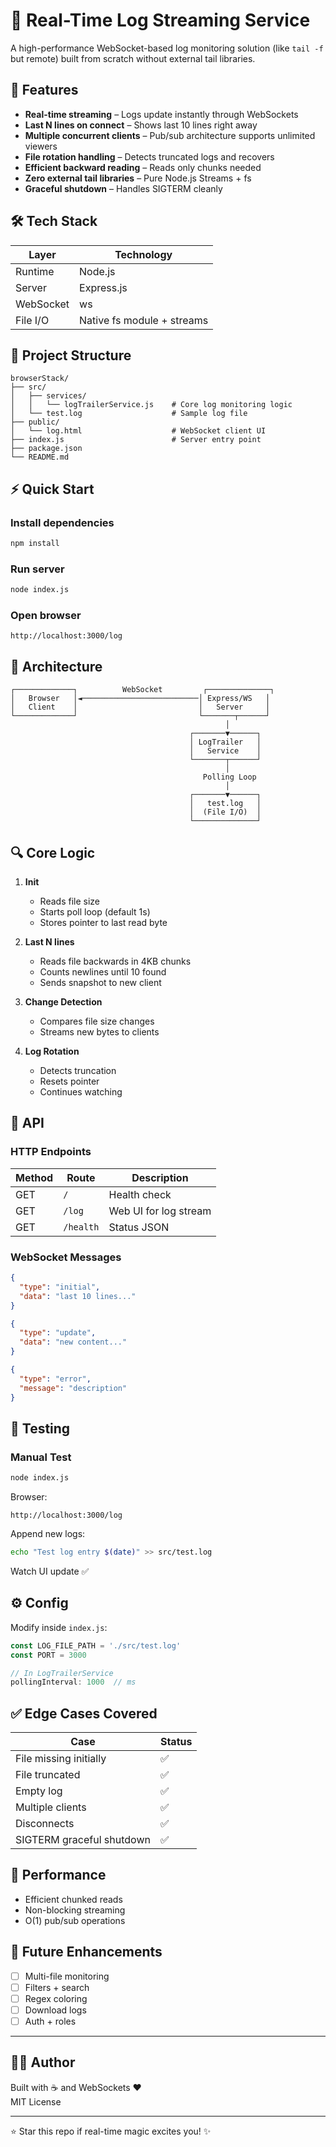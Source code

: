 # 📡 Real-Time Log Streaming Service

A high-performance WebSocket-based log monitoring solution (like `tail -f` but remote) built from scratch without external tail libraries.

## 🚀 Features

- **Real-time streaming** – Logs update instantly through WebSockets  
- **Last N lines on connect** – Shows last 10 lines right away  
- **Multiple concurrent clients** – Pub/sub architecture supports unlimited viewers  
- **File rotation handling** – Detects truncated logs and recovers  
- **Efficient backward reading** – Reads only chunks needed  
- **Zero external tail libraries** – Pure Node.js Streams + fs  
- **Graceful shutdown** – Handles SIGTERM cleanly  

## 🛠️ Tech Stack

| Layer | Technology |
|------|------------|
| Runtime | Node.js |
| Server | Express.js |
| WebSocket | ws |
| File I/O | Native fs module + streams |

## 📁 Project Structure

```
browserStack/
├── src/
│   ├── services/
│   │   └── logTrailerService.js    # Core log monitoring logic
│   └── test.log                    # Sample log file
├── public/
│   └── log.html                    # WebSocket client UI
├── index.js                        # Server entry point
├── package.json
└── README.md
```

## ⚡ Quick Start

### Install dependencies
```bash
npm install
```

### Run server
```bash
node index.js
```

### Open browser
```
http://localhost:3000/log
```

## 🎯 Architecture

```
┌─────────────┐          WebSocket         ┌──────────────┐
│   Browser   │◄──────────────────────────│ Express/WS   │
│   Client    │                           │   Server     │
└─────────────┘                           └───────┬──────┘
                                                │
                                        ┌───────▼──────┐
                                        │ LogTrailer   │
                                        │   Service    │
                                        └───────┬──────┘
                                                │
                                           Polling Loop
                                                │
                                        ┌───────▼──────┐
                                        │   test.log   │
                                        │  (File I/O)  │
                                        └──────────────┘
```

## 🔍 Core Logic

1. **Init**
   - Reads file size  
   - Starts poll loop (default 1s)  
   - Stores pointer to last read byte  

2. **Last N lines**
   - Reads file backwards in 4KB chunks  
   - Counts newlines until 10 found  
   - Sends snapshot to new client  

3. **Change Detection**
   - Compares file size changes  
   - Streams new bytes to clients  

4. **Log Rotation**
   - Detects truncation  
   - Resets pointer  
   - Continues watching  

## 🔌 API

### HTTP Endpoints

| Method | Route | Description |
|--------|-------|-------------|
| GET | `/` | Health check |
| GET | `/log` | Web UI for log stream |
| GET | `/health` | Status JSON |

### WebSocket Messages

```json
{
  "type": "initial",
  "data": "last 10 lines..."
}
```

```json
{
  "type": "update",
  "data": "new content..."
}
```

```json
{
  "type": "error",
  "message": "description"
}
```

## 🧪 Testing

### Manual Test
```bash
node index.js
```

Browser:
```
http://localhost:3000/log
```

Append new logs:
```bash
echo "Test log entry $(date)" >> src/test.log
```

Watch UI update ✅

## ⚙️ Config

Modify inside `index.js`:

```js
const LOG_FILE_PATH = './src/test.log'
const PORT = 3000

// In LogTrailerService
pollingInterval: 1000  // ms
```

## ✅ Edge Cases Covered

| Case | Status |
|------|--------|
| File missing initially | ✅ |
| File truncated | ✅ |
| Empty log | ✅ |
| Multiple clients | ✅ |
| Disconnects | ✅ |
| SIGTERM graceful shutdown | ✅ |

## 🚄 Performance

- Efficient chunked reads  
- Non-blocking streaming  
- O(1) pub/sub operations  

## 📌 Future Enhancements

- [ ] Multi-file monitoring  
- [ ] Filters + search  
- [ ] Regex coloring  
- [ ] Download logs  
- [ ] Auth + roles  

---

## 👨‍💻 Author

Built with ☕ and WebSockets ❤️  
MIT License

---

⭐ Star this repo if real-time magic excites you! ✨
